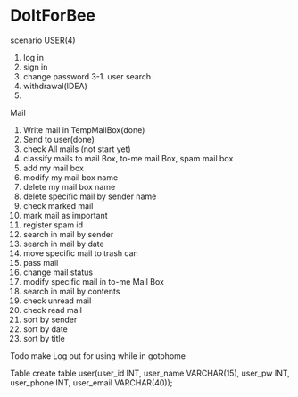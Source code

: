 # DoItForBee
scenario
USER(4)
1. log in
2. sign in
3. change password
3-1. user search
4. withdrawal(IDEA)
5.

Mail
1. Write mail in TempMailBox(done)
2. Send to user(done)
3. check All mails (not start yet)
4. classify mails to mail Box, to-me mail Box, spam mail box
5. add my mail box
6. modify my mail box name
7. delete my mail box name
8. delete specific mail by sender name
9. check marked mail
10. mark mail as important
11. register spam id
12. search in mail by sender
13. search in mail by date
14. move specific mail to trash can
15. pass mail
16. change mail status
17. modify specific mail in to-me Mail Box
18. search in mail by contents
19. check unread mail
20. check read mail
21. sort by sender
22. sort by date
23. sort by title


Todo
make Log out for using while in gotohome

Table
create table user(user_id INT, user_name VARCHAR(15), user_pw INT, user_phone INT, user_email VARCHAR(40));

